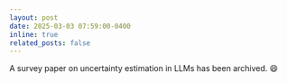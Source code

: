 ```yaml
---
layout: post
date: 2025-03-03 07:59:00-0400
inline: true
related_posts: false
---
```


A survey paper on uncertainty estimation in LLMs has been archived. :smile:
